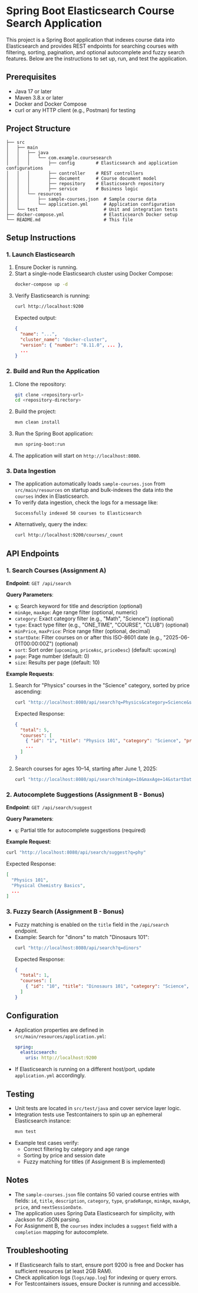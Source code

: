 # Spring Boot Elasticsearch Course Search Application

This project is a Spring Boot application that indexes course data into Elasticsearch and provides REST endpoints for searching courses with filtering, sorting, pagination, and optional autocomplete and fuzzy search features. Below are the instructions to set up, run, and test the application.

## Prerequisites
- Java 17 or later
- Maven 3.8.x or later
- Docker and Docker Compose
- curl or any HTTP client (e.g., Postman) for testing

## Project Structure
```
├── src
│   ├── main
│   │   ├── java
│   │   │   └── com.example.coursesearch
│   │   │       ├── config        # Elasticsearch and application configurations
│   │   │       ├── controller    # REST controllers
│   │   │       ├── document      # Course document model
│   │   │       ├── repository    # Elasticsearch repository
│   │   │       ├── service       # Business logic
│   │   └── resources
│   │       ├── sample-courses.json  # Sample course data
│   │       └── application.yml      # Application configuration
│   └── test                         # Unit and integration tests
├── docker-compose.yml               # Elasticsearch Docker setup
└── README.md                        # This file
```

## Setup Instructions

### 1. Launch Elasticsearch
1. Ensure Docker is running.
2. Start a single-node Elasticsearch cluster using Docker Compose:
   ```bash
   docker-compose up -d
   ```
3. Verify Elasticsearch is running:
   ```bash
   curl http://localhost:9200
   ```
   Expected output:
   ```json
   {
     "name": "...",
     "cluster_name": "docker-cluster",
     "version": { "number": "8.11.0", ... },
     ...
   }
   ```

### 2. Build and Run the Application
1. Clone the repository:
   ```bash
   git clone <repository-url>
   cd <repository-directory>
   ```
2. Build the project:
   ```bash
   mvn clean install
   ```
3. Run the Spring Boot application:
   ```bash
   mvn spring-boot:run
   ```
4. The application will start on `http://localhost:8080`.

### 3. Data Ingestion
- The application automatically loads `sample-courses.json` from `src/main/resources` on startup and bulk-indexes the data into the `courses` index in Elasticsearch.
- To verify data ingestion, check the logs for a message like:
  ```
  Successfully indexed 50 courses to Elasticsearch
  ```
- Alternatively, query the index:
  ```bash
  curl http://localhost:9200/courses/_count
  ```

## API Endpoints

### 1. Search Courses (Assignment A)
**Endpoint**: `GET /api/search`

**Query Parameters**:
- `q`: Search keyword for title and description (optional)
- `minAge`, `maxAge`: Age range filter (optional, numeric)
- `category`: Exact category filter (e.g., "Math", "Science") (optional)
- `type`: Exact type filter (e.g., "ONE_TIME", "COURSE", "CLUB") (optional)
- `minPrice`, `maxPrice`: Price range filter (optional, decimal)
- `startDate`: Filter courses on or after this ISO-8601 date (e.g., "2025-06-01T00:00:00Z") (optional)
- `sort`: Sort order (`upcoming`, `priceAsc`, `priceDesc`) (default: `upcoming`)
- `page`: Page number (default: 0)
- `size`: Results per page (default: 10)

**Example Requests**:
1. Search for "Physics" courses in the "Science" category, sorted by price ascending:
   ```bash
   curl "http://localhost:8080/api/search?q=Physics&category=Science&sort=priceAsc"
   ```
   Expected Response:
   ```json
   {
     "total": 5,
     "courses": [
       { "id": "1", "title": "Physics 101", "category": "Science", "price": 50.0, "nextSessionDate": "2025-06-10T15:00:00Z" },
       ...
     ]
   }
   ```

2. Search courses for ages 10–14, starting after June 1, 2025:
   ```bash
   curl "http://localhost:8080/api/search?minAge=10&maxAge=14&startDate=2025-06-01T00:00:00Z"
   ```

### 2. Autocomplete Suggestions (Assignment B - Bonus)
**Endpoint**: `GET /api/search/suggest`

**Query Parameters**:
- `q`: Partial title for autocomplete suggestions (required)

**Example Request**:
```bash
curl "http://localhost:8080/api/search/suggest?q=phy"
```
Expected Response:
```json
[
  "Physics 101",
  "Physical Chemistry Basics",
  ...
]
```

### 3. Fuzzy Search (Assignment B - Bonus)
- Fuzzy matching is enabled on the `title` field in the `/api/search` endpoint.
- Example: Search for "dinors" to match "Dinosaurs 101":
  ```bash
  curl "http://localhost:8080/api/search?q=dinors"
  ```
  Expected Response:
  ```json
  {
    "total": 1,
    "courses": [
      { "id": "10", "title": "Dinosaurs 101", "category": "Science", "price": 75.0, "nextSessionDate": "2025-07-01T10:00:00Z" }
    ]
  }
  ```

## Configuration
- Application properties are defined in `src/main/resources/application.yml`:
  ```yaml
  spring:
    elasticsearch:
      uris: http://localhost:9200
  ```
- If Elasticsearch is running on a different host/port, update `application.yml` accordingly.

## Testing
- Unit tests are located in `src/test/java` and cover service layer logic.
- Integration tests use Testcontainers to spin up an ephemeral Elasticsearch instance:
  ```bash
  mvn test
  ```
- Example test cases verify:
  - Correct filtering by category and age range
  - Sorting by price and session date
  - Fuzzy matching for titles (if Assignment B is implemented)

## Notes
- The `sample-courses.json` file contains 50 varied course entries with fields: `id`, `title`, `description`, `category`, `type`, `gradeRange`, `minAge`, `maxAge`, `price`, and `nextSessionDate`.
- The application uses Spring Data Elasticsearch for simplicity, with Jackson for JSON parsing.
- For Assignment B, the `courses` index includes a `suggest` field with a `completion` mapping for autocomplete.

## Troubleshooting
- If Elasticsearch fails to start, ensure port 9200 is free and Docker has sufficient resources (at least 2GB RAM).
- Check application logs (`logs/app.log`) for indexing or query errors.
- For Testcontainers issues, ensure Docker is running and accessible.
